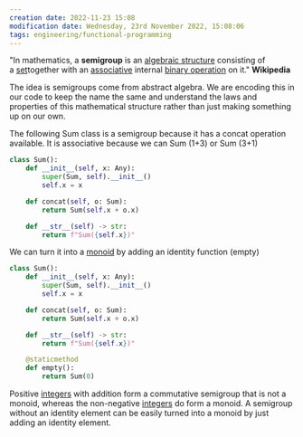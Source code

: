 ```yaml
---
creation date: 2022-11-23 15:08
modification date: Wednesday, 23rd November 2022, 15:08:06
tags: engineering/functional-programming
---
```


"In mathematics, a **semigroup** is an [algebraic structure](https://en.wikipedia.org/wiki/Algebraic_structure "Algebraic structure") consisting of a [set](https://en.wikipedia.org/wiki/Set_(mathematics) "Set (mathematics)")together with an [associative](https://en.wikipedia.org/wiki/Associative "Associative") internal [binary operation](https://en.wikipedia.org/wiki/Binary_operation "Binary operation") on it." **Wikipedia**

The idea is semigroups come from abstract algebra. We are encoding this in our code to keep the name the same and understand the laws and properties of this mathematical structure rather than just making something up on our own.

The following Sum class is a semigroup because it has a concat operation available.  It is associative because we can Sum (1+3) or Sum (3+1)

```python
class Sum():
	def __init__(self, x: Any):
		super(Sum, self).__init__()
		self.x = x

	def concat(self, o: Sum):
		return Sum(self.x + o.x)

	def __str__(self) -> str:
		return f"Sum({self.x})"
```

We can turn it into a [monoid](monoid.md) by adding an identity function (empty)

```python
class Sum():
	def __init__(self, x: Any):
		super(Sum, self).__init__()
		self.x = x

	def concat(self, o: Sum):
		return Sum(self.x + o.x)

	def __str__(self) -> str:
		return f"Sum({self.x})"

	@staticmethod
	def empty():
		return Sum(0)
```

Positive [integers](https://en.wikipedia.org/wiki/Integer "Integer") with addition form a commutative semigroup that is not a monoid, whereas the non-negative [integers](https://en.wikipedia.org/wiki/Integer "Integer") do form a monoid. A semigroup without an identity element can be easily turned into a monoid by just adding an identity element.
